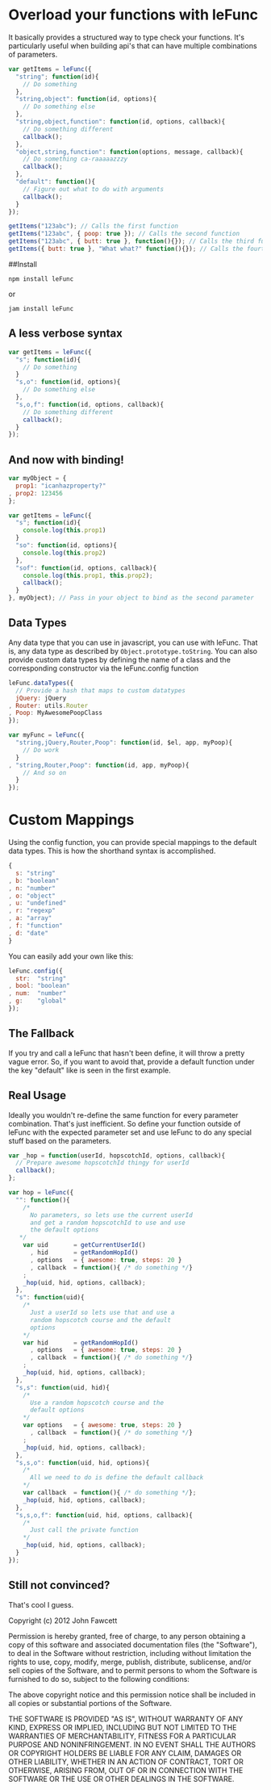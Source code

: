 # Overload your functions with leFunc

It basically provides a structured way to type check your functions. It's particularly useful when building api's that can have multiple combinations of parameters.

```javascript
var getItems = leFunc({
  "string"; function(id){
    // Do something
  },
  "string,object": function(id, options){
    // Do something else
  },
  "string,object,function": function(id, options, callback){
    // Do something different
    callback();
  },
  "object,string,function": function(options, message, callback){
    // Do something ca-raaaaazzzy
    callback();
  },
  "default": function(){
    // Figure out what to do with arguments
    callback();
  }
});

getItems("123abc"); // Calls the first function
getItems("123abc", { poop: true }); // Calls the second function
getItems("123abc", { butt: true }, function(){}); // Calls the third function
getItems({ butt: true }, "What what?" function(){}); // Calls the fourth function
```

##Install

```
npm install leFunc
```

or

```
jam install leFunc
```

## A less verbose syntax

```javascript
var getItems = leFunc({
  "s"; function(id){
    // Do something
  }
  "s,o": function(id, options){
    // Do something else
  },
  "s,o,f": function(id, options, callback){
    // Do something different
    callback();
  }
});
```

## And now with binding!

```javascript
var myObject = {
  prop1: "icanhazproperty?"
, prop2: 123456
};

var getItems = leFunc({
  "s"; function(id){
    console.log(this.prop1)
  }
  "so": function(id, options){
    console.log(this.prop2)
  },
  "sof": function(id, options, callback){
    console.log(this.prop1, this.prop2);
    callback();
  }
}, myObject); // Pass in your object to bind as the second parameter
```

## Data Types

Any data type that you can use in javascript, you can use with leFunc. That is, any data type as described by ```Object.prototype.toString```. You can also provide custom data types by defining the name of a class and the corresponding constructor via the leFunc.config function

```javascript
leFunc.dataTypes({
  // Provide a hash that maps to custom datatypes
  jQuery: jQuery
, Router: utils.Router
, Poop: MyAwesomePoopClass
});

var myFunc = leFunc({
  "string,jQuery,Router,Poop": function(id, $el, app, myPoop){
    // Do work
  }
, "string,Router,Poop": function(id, app, myPoop){
    // And so on
  }
});
```

# Custom Mappings

Using the config function, you can provide special mappings to the default data types. This is how the shorthand syntax is accomplished.

```javascript
{
  s: "string"
, b: "boolean"
, n: "number"
, o: "object"
, u: "undefined"
, r: "regexp"
, a: "array"
, f: "function"
, d: "date"
}
```

You can easily add your own like this:

```javascript
leFunc.config({
  str:  "string"
, bool: "boolean"
, num:  "number"
, g:    "global"
});
```

## The Fallback

If you try and call a leFunc that hasn't been define, it will throw a pretty vague error. So, if you want to avoid that, provide a default function under the key "default" like is seen in the first example.

## Real Usage

Ideally you wouldn't re-define the same function for every parameter combination. That's just inefficient. So define your function outside of leFunc with the expected parameter set and use leFunc to do any special stuff based on the parameters.

```javascript
var _hop = function(userId, hopscotchId, options, callback){
  // Prepare awesome hopscotchId thingy for userId
  callback();
};

var hop = leFunc({
  "": function(){
    /*
      No parameters, so lets use the current userId
      and get a random hopscotchId to use and use
      the default options
   */
    var uid       = getCurrentUserId()
      , hid       = getRandomHopId()
      , options   = { awesome: true, steps: 20 }
      , callback  = function(){ /* do something */}
    ;
    _hop(uid, hid, options, callback);
  },
  "s": function(uid){
    /*
      Just a userId so lets use that and use a
      random hopscotch course and the default
      options
    */
    var hid       = getRandomHopId()
      , options   = { awesome: true, steps: 20 }
      , callback  = function(){ /* do something */}
    ;
    _hop(uid, hid, options, callback);
  },
  "s,s": function(uid, hid){
    /*
      Use a random hopscotch course and the
      default options
    */
    var options   = { awesome: true, steps: 20 }
      , callback  = function(){ /* do something */}
    ;
    _hop(uid, hid, options, callback);
  },
  "s,s,o": function(uid, hid, options){
    /*
      All we need to do is define the default callback
    */
    var callback  = function(){ /* do something */};
    _hop(uid, hid, options, callback);
  },
  "s,s,o,f": function(uid, hid, options, callback){
    /*
      Just call the private function
    */
    _hop(uid, hid, options, callback);
  }
});
```

## Still not convinced?

That's cool I guess.

Copyright (c) 2012 John Fawcett

Permission is hereby granted, free of charge, to any person obtaining a copy of this software and associated documentation files (the "Software"), to deal in the Software without restriction, including without limitation the rights to use, copy, modify, merge, publish, distribute, sublicense, and/or sell copies of the Software, and to permit persons to whom the Software is furnished to do so, subject to the following conditions:

The above copyright notice and this permission notice shall be included in all copies or substantial portions of the Software.

THE SOFTWARE IS PROVIDED "AS IS", WITHOUT WARRANTY OF ANY KIND, EXPRESS OR IMPLIED, INCLUDING BUT NOT LIMITED TO THE WARRANTIES OF MERCHANTABILITY, FITNESS FOR A PARTICULAR PURPOSE AND NONINFRINGEMENT. IN NO EVENT SHALL THE AUTHORS OR COPYRIGHT HOLDERS BE LIABLE FOR ANY CLAIM, DAMAGES OR OTHER LIABILITY, WHETHER IN AN ACTION OF CONTRACT, TORT OR OTHERWISE, ARISING FROM, OUT OF OR IN CONNECTION WITH THE SOFTWARE OR THE USE OR OTHER DEALINGS IN THE SOFTWARE.
